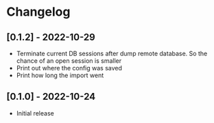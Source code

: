 # Changelog

## [0.1.2] - 2022-10-29

- Terminate current DB sessions after dump remote database. So the chance of an open session is smaller
- Print out where the config was saved
- Print how long the import went

## [0.1.0] - 2022-10-24

- Initial release
